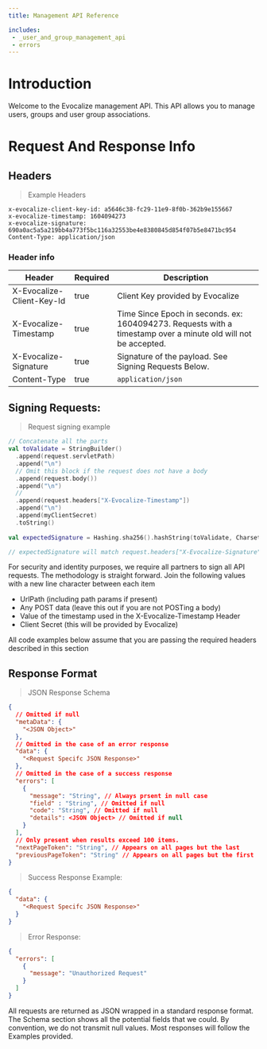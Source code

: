 ```yaml
---
title: Management API Reference

includes:
 - _user_and_group_management_api
 - errors
---
```


# Introduction

Welcome to the Evocalize management API. This API allows you to manage users, groups and user group associations.

# Request And Response Info

## Headers
> Example Headers

```http
x-evocalize-client-key-id: a5646c38-fc29-11e9-8f0b-362b9e155667
x-evocalize-timestamp: 1604094273
x-evocalize-signature: 690a0ac5a5a219bb4a773f5bc116a32553be4e8380845d854f07b5e8471bc954
Content-Type: application/json
```

### Header info

Header | Required | Description
------ | -------- | -----------
X-Evocalize-Client-Key-Id | true | Client Key provided by Evocalize
X-Evocalize-Timestamp | true |Time Since Epoch in seconds. ex: 1604094273. Requests with a timestamp over a minute old will not be accepted.
X-Evocalize-Signature | true |Signature of the payload. See Signing Requests Below.
Content-Type | true | `application/json`


## Signing Requests: 
   
> Request signing example

```kotlin
// Concatenate all the parts
val toValidate = StringBuilder()
  .append(request.servletPath)
  .append("\n")
  // Omit this block if the request does not have a body
  .append(request.body())
  .append("\n")
  //
  .append(request.headers["X-Evocalize-Timestamp"])
  .append("\n")
  .append(myClientSecret)
  .toString()
                 
val expectedSignature = Hashing.sha256().hashString(toValidate, Charsets.UTF_8)

// expectedSignature will match request.headers["X-Evocalize-Signature"]
```

For security and identity purposes, we require all partners to sign all API requests. The methodology is straight forward. Join the following values with a new line character between each item

- UrlPath (including path params if present)
- Any POST data (leave this out if you are not POSTing a body)
- Value of the timestamp used in the X-Evocalize-Timestamp Header
- Client Secret (this will be provided by Evocalize)

<aside class="notice">All code examples below assume that you are passing the required headers described in this section</aside>

## Response Format

> JSON Response Schema

```json
{
  // Omitted if null
  "metaData": {
    "<JSON Object>"
  },
  // Omitted in the case of an error response
  "data": {
    "<Request Specifc JSON Response>"
  },
  // Omitted in the case of a success response
  "errors": [
    {
      "message": "String", // Always prsent in null case
      "field" : "String", // Omitted if null
      "code": "String", // Omitted if null
      "details": <JSON Object> // Omitted if null
    }
  ],
  // Only present when results exceed 100 items.
  "nextPageToken": "String", // Appears on all pages but the last
  "previousPageToken": "String" // Appears on all pages but the first
}
```

> Success Response Example: 

```json
{
  "data": {
    "<Request Specifc JSON Response>"
  }
}
```

> Error Response:

```json
{
  "errors": [
    {
      "message": "Unauthorized Request"
    }
  ]
}
```

All requests are returned as JSON wrapped in a standard response format. The Schema section shows all the potential fields that we could. By convention, we do not transmit null values. Most responses will follow the Examples provided. 
